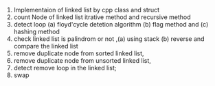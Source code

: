 1. Implementaion of linked list by cpp class and struct
2. count Node of linked list itrative method and recursive method
3. detect loop (a) floyd'cycle detetion algorithm (b) flag method and (c) hashing method
4. check linked list is palindrom or not ,(a) using stack (b) reverse and compare the linked list
5. remove duplicate node from sorted linked list, 
6. remove duplicate node from unsorted linked list,
7. detect remove loop in the linked list; 
8. swap 
